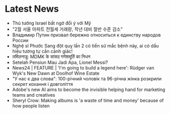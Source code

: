 # Latest News
-  Thủ tướng Israel bất ngờ đổi ý với Mỹ
-  "2월 서울 아파트 전월세 거래량, 작년 대비 절반 수준 감소"
-  Владимир Путин призвал бережно относиться к единству народов России
-  Nghệ sĩ Phước Sang đột quỵ lần 2 có tiền sử mắc bệnh này, ai có dấu hiệu tương tự cần cảnh giác!
-  तमिलनाडु: MDMK के सांसद गणेशमूर्ति का निधन
-  Setelah Pensiun Mau Jadi Apa, Lionel Messi?
-  News24 | FEATURE | 'I'm going to build a legend here': Rüdger van Wyk's New Dawn at Doolhof Wine Estate
-  "У нас є два слова": 100-річний чоловік та 96-річна жінка розкрили секрет кохання і довголіття
-  Adobe's new AI aims to become the invisible helping hand for marketing teams and creatives
-  Sheryl Crow: Making albums is 'a waste of time and money' because of how people listen
